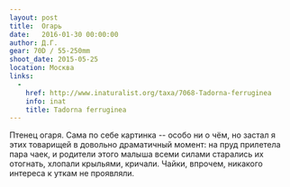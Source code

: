 ```yaml
---
layout: post
title:  Огарь
date:   2016-01-30 00:00:00
author: Д.Г.
gear: 70D / 55-250mm
shoot_date: 2015-05-25
location: Москва
links:
  -
    href: http://www.inaturalist.org/taxa/7068-Tadorna-ferruginea
    info: inat
    title: Tadorna ferruginea
---
```


Птенец огаря. Сама по себе картинка -- особо ни о чём, но застал я этих товарищей в довольно драматичный момент: на пруд прилетела пара чаек, и родители этого малыша всеми силами старались их отогнать, хлопали крыльями, кричали. Чайки, впрочем, никакого интереса к уткам не проявляли.
